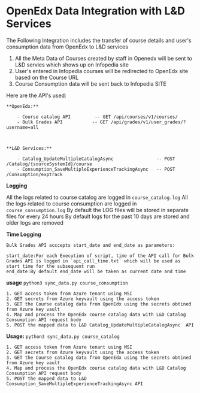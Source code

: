# OpenEdx Data Integration with L&D Services

The Following Integration includes the transfer of course details and user's consumption data from OpenEdx to L&D services
1. All the Meta Data of Courses created by staff in Openedx will be sent to L&D servies which shows up on Infopedia site
2. User's entered in Infopedia courses will be redirected to OpenEdx site based on the Course URL
3. Course Consumption data will be sent back to Infopedia SITE



Here are the API's used:

    **OpenEdx:**

        - Course catalog API         -- GET /api/courses/v1/courses/
        - Bulk Grades API           -- GET /api/grades/v1/user_grades/?username=all



    **L&D Services:**

        - Catalog_UpdateMultipleCatalogAsync                -- POST /Catalog/{sourceSystemId}/course
        - Consumption_SaveMultipleExperienceTrackingAsync   -- POST /Consumption/exptrack




**Logging**


  All the logs related to course catalog are logged  in `course_catalog.log`
	All the logs related to course consumption are logged in `course_consumption.log`
	By default the LOG files will be stored in separate files for every 24 hours
	By default logs for the past 10 days are stored and older logs are removed






**Time Logging**



    Bulk Grades API acccepts start_date and end_date as parameters:

	start_date:For each Execution of script, time of the API call for Bulk Grades API is logged in `api_call_time.txt` which will be used as start time for the subsequent run
    end_date:By default end_date will be taken as current date and time








**usage**  `python3 sync_data.py course_consumption` 


    1. GET access token from Azure tenant using MSI
    2. GET secrets from Azure keyvault using the access token
    3. GET the Course catalog data from OpenEdx using the secrets obtined from Azure key vault
    4. Map and process the OpenEdx course catalog data with L&D Catalog Consumption API request body
    5. POST the mapped data to L&D Catalog_UpdateMultipleCatalogAsync  API





**Usage:**  `python3 sync_data.py course_catalog` 


    1. GET access token from Azure tenant using MSI
    2. GET secrets from Azure keyvault using the access token
    3. GET the Course catalog data from OpenEdx using the secrets obtined from Azure key vault
    4. Map and process the OpenEdx course catalog data with L&D Catalog Consumption API request body
    5. POST the mapped data to L&D Consumption_SaveMultipleExperienceTrackingAsync API

